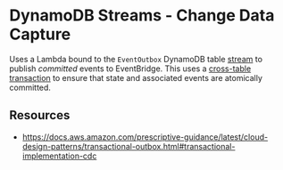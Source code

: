 # DynamoDB Streams - Change Data Capture

Uses a Lambda bound to the `EventOutbox` DynamoDB table [stream](https://docs.aws.amazon.com/amazondynamodb/latest/developerguide/Streams.html) to publish _committed_ events to EventBridge.
This uses a [cross-table transaction](https://docs.aws.amazon.com/amazondynamodb/latest/APIReference/API_TransactWriteItems.html) to ensure that state and associated events are atomically committed.

## Resources

- https://docs.aws.amazon.com/prescriptive-guidance/latest/cloud-design-patterns/transactional-outbox.html#transactional-implementation-cdc
